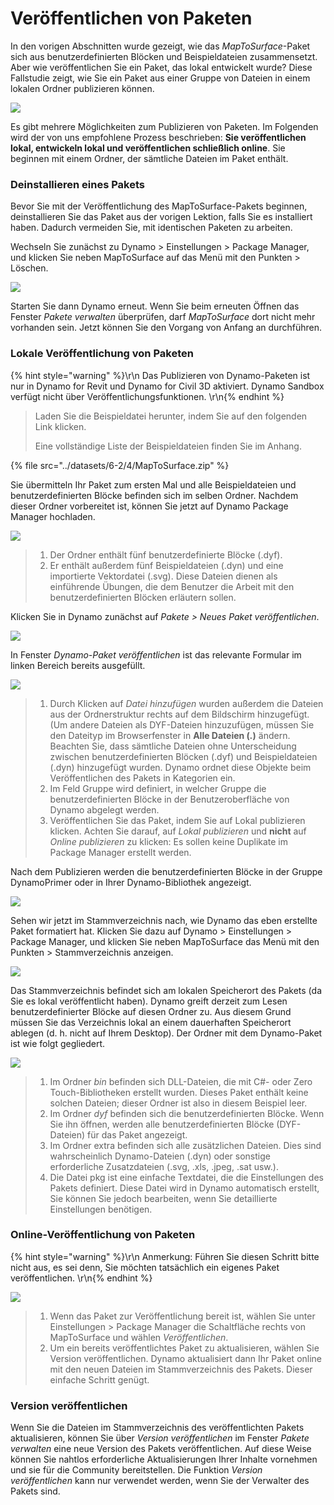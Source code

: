 # Veröffentlichen von Paketen

In den vorigen Abschnitten wurde gezeigt, wie das _MapToSurface_-Paket sich aus benutzerdefinierten Blöcken und Beispieldateien zusammensetzt. Aber wie veröffentlichen Sie ein Paket, das lokal entwickelt wurde? Diese Fallstudie zeigt, wie Sie ein Paket aus einer Gruppe von Dateien in einem lokalen Ordner publizieren können.

![](<../images/6-2/3/develop package - custom nodes 01 (1) (1).jpg>)

Es gibt mehrere Möglichkeiten zum Publizieren von Paketen. Im Folgenden wird der von uns empfohlene Prozess beschrieben: **Sie veröffentlichen lokal, entwickeln lokal und veröffentlichen schließlich online**. Sie beginnen mit einem Ordner, der sämtliche Dateien im Paket enthält.

### Deinstallieren eines Pakets

Bevor Sie mit der Veröffentlichung des MapToSurface-Pakets beginnen, deinstallieren Sie das Paket aus der vorigen Lektion, falls Sie es installiert haben. Dadurch vermeiden Sie, mit identischen Paketen zu arbeiten.

Wechseln Sie zunächst zu Dynamo > Einstellungen > Package Manager, und klicken Sie neben MapToSurface auf das Menü mit den Punkten > Löschen.

![](../images/6-2/4/publishapackage-deletepackage.jpg)

Starten Sie dann Dynamo erneut. Wenn Sie beim erneuten Öffnen das Fenster _Pakete verwalten_ überprüfen, darf _MapToSurface_ dort nicht mehr vorhanden sein. Jetzt können Sie den Vorgang von Anfang an durchführen.

### Lokale Veröffentlichung von Paketen

{% hint style="warning" %}\r\n Das Publizieren von Dynamo-Paketen ist nur in Dynamo for Revit und Dynamo for Civil 3D aktiviert. Dynamo Sandbox verfügt nicht über Veröffentlichungsfunktionen. \r\n{% endhint %}

> Laden Sie die Beispieldatei herunter, indem Sie auf den folgenden Link klicken.
>
> Eine vollständige Liste der Beispieldateien finden Sie im Anhang.

{% file src="../datasets/6-2/4/MapToSurface.zip" %}

Sie übermitteln Ihr Paket zum ersten Mal und alle Beispieldateien und benutzerdefinierten Blöcke befinden sich im selben Ordner. Nachdem dieser Ordner vorbereitet ist, können Sie jetzt auf Dynamo Package Manager hochladen.

![](../images/6-2/4/publishapackage-publishlocally01.jpg)

> 1. Der Ordner enthält fünf benutzerdefinierte Blöcke (.dyf).
> 2. Er enthält außerdem fünf Beispieldateien (.dyn) und eine importierte Vektordatei (.svg). Diese Dateien dienen als einführende Übungen, die dem Benutzer die Arbeit mit den benutzerdefinierten Blöcken erläutern sollen.

Klicken Sie in Dynamo zunächst auf _Pakete > Neues Paket veröffentlichen_.

![](../images/6-2/4/publishapackage-publishlocally02.jpg)

In Fenster _Dynamo-Paket veröffentlichen_ ist das relevante Formular im linken Bereich bereits ausgefüllt.

![](../images/6-2/4/publishapackage-publishlocally03.jpg)

> 1. Durch Klicken auf _Datei hinzufügen_ wurden außerdem die Dateien aus der Ordnerstruktur rechts auf dem Bildschirm hinzugefügt. (Um andere Dateien als DYF-Dateien hinzuzufügen, müssen Sie den Dateityp im Browserfenster in **Alle Dateien (**_**.**_**)** ändern. Beachten Sie, dass sämtliche Dateien ohne Unterscheidung zwischen benutzerdefinierten Blöcken (.dyf) und Beispieldateien (.dyn) hinzugefügt wurden. Dynamo ordnet diese Objekte beim Veröffentlichen des Pakets in Kategorien ein.
> 2. Im Feld Gruppe wird definiert, in welcher Gruppe die benutzerdefinierten Blöcke in der Benutzeroberfläche von Dynamo abgelegt werden.
> 3. Veröffentlichen Sie das Paket, indem Sie auf Lokal publizieren klicken. Achten Sie darauf, auf _Lokal publizieren_ und **nicht** auf _Online publizieren_ zu klicken: Es sollen keine Duplikate im Package Manager erstellt werden.

Nach dem Publizieren werden die benutzerdefinierten Blöcke in der Gruppe DynamoPrimer oder in Ihrer Dynamo-Bibliothek angezeigt.

![](<../images/6-2/3/develop package - install package 02 (1) (1).jpg>)

Sehen wir jetzt im Stammverzeichnis nach, wie Dynamo das eben erstellte Paket formatiert hat. Klicken Sie dazu auf Dynamo > Einstellungen > Package Manager, und klicken Sie neben MapToSurface das Menü mit den Punkten > Stammverzeichnis anzeigen.

![](../images/6-2/4/publishapackage-publishlocally05.jpg)

Das Stammverzeichnis befindet sich am lokalen Speicherort des Pakets (da Sie es lokal veröffentlicht haben). Dynamo greift derzeit zum Lesen benutzerdefinierter Blöcke auf diesen Ordner zu. Aus diesem Grund müssen Sie das Verzeichnis lokal an einem dauerhaften Speicherort ablegen (d. h. nicht auf Ihrem Desktop). Der Ordner mit dem Dynamo-Paket ist wie folgt gegliedert.

![](../images/6-2/4/publishapackage-publishlocally06.jpg)

> 1. Im Ordner _bin_ befinden sich DLL-Dateien, die mit C#- oder Zero Touch-Bibliotheken erstellt wurden. Dieses Paket enthält keine solchen Dateien; dieser Ordner ist also in diesem Beispiel leer.
> 2. Im Ordner _dyf_ befinden sich die benutzerdefinierten Blöcke. Wenn Sie ihn öffnen, werden alle benutzerdefinierten Blöcke (DYF-Dateien) für das Paket angezeigt.
> 3. Im Ordner extra befinden sich alle zusätzlichen Dateien. Dies sind wahrscheinlich Dynamo-Dateien (.dyn) oder sonstige erforderliche Zusatzdateien (.svg, .xls, .jpeg, .sat usw.).
> 4. Die Datei pkg ist eine einfache Textdatei, die die Einstellungen des Pakets definiert. Diese Datei wird in Dynamo automatisch erstellt, Sie können Sie jedoch bearbeiten, wenn Sie detaillierte Einstellungen benötigen.

### Online-Veröffentlichung von Paketen

{% hint style="warning" %}\r\n Anmerkung: Führen Sie diesen Schritt bitte nicht aus, es sei denn, Sie möchten tatsächlich ein eigenes Paket veröffentlichen. \r\n{% endhint %}

![](../images/6-2/4/publishapackage-publishonline01.jpg)

> 1. Wenn das Paket zur Veröffentlichung bereit ist, wählen Sie unter Einstellungen > Package Manager die Schaltfläche rechts von MapToSurface und wählen _Veröffentlichen_.
> 2. Um ein bereits veröffentlichtes Paket zu aktualisieren, wählen Sie Version veröffentlichen. Dynamo aktualisiert dann Ihr Paket online mit den neuen Dateien im Stammverzeichnis des Pakets. Dieser einfache Schritt genügt.

### Version veröffentlichen

Wenn Sie die Dateien im Stammverzeichnis des veröffentlichten Pakets aktualisieren, können Sie über _Version veröffentlichen_ im Fenster _Pakete verwalten_ eine neue Version des Pakets veröffentlichen. Auf diese Weise können Sie nahtlos erforderliche Aktualisierungen Ihrer Inhalte vornehmen und sie für die Community bereitstellen. Die Funktion _Version veröffentlichen_ kann nur verwendet werden, wenn Sie der Verwalter des Pakets sind.
